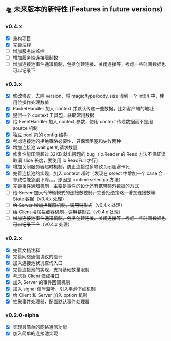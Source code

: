## 🛸 未来版本的新特性 (Features in future versions)

### v0.4.x

* [x] 重构项目
* [x] 完善注释
* [ ] 增加服务端监控
* [ ] 增加服务端连接限制数
* [ ] 增加连接池事件通知机制，包括创建连接、关闭连接等，考虑一些时间数据也可以记录下

### v0.3.x

* [x] 修改协议，去除 version，将 magic/type/body_size 混到一个 int64 中，使用位操作处理数值
* [x] PacketHandler 加入 context 并默认传递一些数据，比如客户端的地址
* [x] 提供一个 context 工具包，获取常用数据
* [x] 给 EventHandler 加入 context 参数，使用 context 传递数据而不是用 source 机制
* [x] 独立 pool 包的 config 结构
* [x] 考虑连接池的拒绝策略必要性，只保留阻塞和失败两种
* [x] 增加连接池 wait get 的请求数量
* [x] 修复性能压测超过 32KB 就出问题的 bug（io.Reader 的 Read 方法不保证读取满 slice 长度，要使用 io.ReadFull 才行）
* [x] 增加关闭服务器超时机制，防止连接过多导致关闭阻塞卡死
* [x] 完善连接池的实现，加入 context 超时（发现在 select 中增加一个 case 会导致性能急剧下降。。。原因是 runtime.selectgo 方法）
* [x] 完善事件通知机制，主要是事件的设计还有携带额外数据的方式
* [ ] ~~给 Server 加入令牌桶模式的连接数控制，完善拒绝策略，增加连接数等 State 数据~~（v0.4.x 处理）
* [ ] ~~给 Server 增加拦截器机制，调用链形式~~（v0.4.x 处理）
* [ ] ~~给 Client 增加拦截器机制，调用链形式~~（v0.4.x 处理）
* [ ] ~~增加连接池事件通知机制，包括创建连接、关闭连接等，考虑一些时间数据也可以记录下？~~（v0.4.x 处理）

### v0.2.x

* [x] 完善文档注释
* [x] 完善网络通信协议的设计
* [x] 加入连接池状况查询入口
* [x] 完善连接池的实现，支持基础数量限制
* [x] 考虑将 Client 做成接口
* [x] 加入 Server 的事件回调机制
* [x] 加入 signal 信号监听，引入平滑下线机制
* [x] 给 Client 和 Server 加入 option 机制
* [x] 抽象事件处理器，配置默认事件处理器

### v0.2.0-alpha

* [x] 实现最简单的网络通信功能
* [x] 加入简单的连接池实现